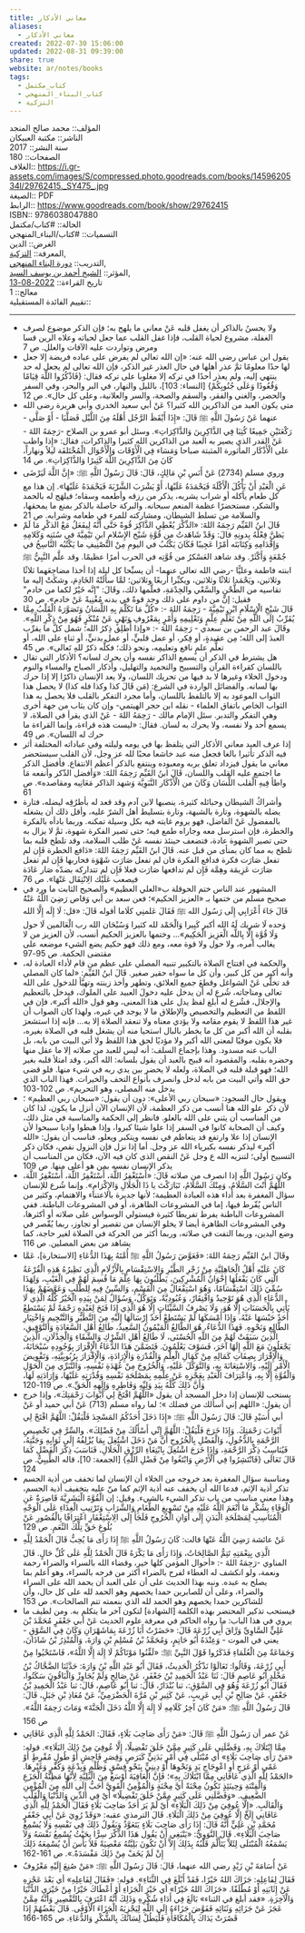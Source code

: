 ```yaml
---  
title: معاني الأذكار  
aliases:  
  - معاني الأذكار  
created: 2022-07-30 15:06:00  
updated: 2022-08-31 09:39:00  
share: true  
website: ar/notes/books  
tags:  
  - كتاب_مكتمل  
  - كتاب_البناء_المنهجي  
  - التزكية  
---  
```

  
  
  
المؤلف:: محمد صالح المنجد  
الناشر:: مكتبة العبيكان  
سنة النشر::  2017  
الصفحات:: 180  
الغلاف:: <https://i.gr-assets.com/images/S/compressed.photo.goodreads.com/books/1459620534l/29762415._SY475_.jpg>  
الصيغة:: PDF  
الرابط:: <https://www.goodreads.com/book/show/29762415>  
ISBN:: 9786038047880  
الحالة:: #كتاب/مكتمل  
التسميات:: #كتاب/البناء_المنهجي  
الغرض:: الدين  
المعرفة:: [التزكية](%D8%A7%D9%84%D8%AA%D8%B2%D9%83%D9%8A%D8%A9.md),  
التدريب:: [دورة البناء المنهجي](%D8%AF%D9%88%D8%B1%D8%A9%20%D8%A7%D9%84%D8%A8%D9%86%D8%A7%D8%A1%20%D8%A7%D9%84%D9%85%D9%86%D9%87%D8%AC%D9%8A.md),  
المؤثر:: [الشيخ أحمد بن يوسف السيد](%D8%A7%D9%84%D8%B4%D9%8A%D8%AE%20%D8%A3%D8%AD%D9%85%D8%AF%20%D8%A8%D9%86%20%D9%8A%D9%88%D8%B3%D9%81%20%D8%A7%D9%84%D8%B3%D9%8A%D8%AF.md),  
تاريخ القراءة:: [2022-08-13](2022-08-13.md)  
معالج:: 1  
تقييم الفائدة المستقبلية::  
  
---  
  
- ولا يحسنُ بالذاكر أن يغفل قلبه عَنْ معاني ما يلهج به؛ فإن الذكر موضوع لصرف الغفلة، مشروع لحياة القلب، فإذا غفل القلب عما جعل لحياته وعلاه الرين قسا ومرض وتواردت عليه الآفات والعلل. ص 7  
- يقول ابن عباس رضى الله عنه: «إن الله تعالى لم يفرض على عباده فريضة إلا جعل لها حدًا معلومًا ثمَّ عذر أهلها في حال العذر غير الذكر، فإن الله تعالى لم يجعل له حد ينتهي إليه، ولم يعذر أحدًا في تركه إلا مغلوبا على تركه فقال: {فَاذْكُرُوا اللَّهَ قِيَامًا وَقُعُودًا وَعَلَى جُنُوبِكُمْ} [النساء: 103]، بالليل والنهار، في البر والبحر، وفي السفر والحضر، والغني والفقر، والسقم والصحة، والسر والعلانية، وعلى كل حال». ص 12  
- متى يكون العبد من الذاكرين الله كثيرا؟ عَنْ أبي سعيد الخدري وأبي هريرة رضى الله عنهما عَنْ رَسُولَ اللَّهِ ﷺ قَالَ: «إِذَا أَيْقَظَ الرَّجُل أَهْلَهُ مِنَ اللَّيْل فَصَلَّيَا - أَوْ صَلَّى - رَكْعَتَيْنِ جَمِيعًا كُتِبَا فِي الذَّاكِرِينَ وَالذَّاكِرَاتِ». وسئل أبو عمرو بن الصلاح -رَحِمَهُ اللهََ - عَنْ القدر الذي يصير به العبد من الذاكرين الله كثيرا والذاكرات، فقال: «إِذا واظب على الْأَذْكَار المأثورة المثبتة صباحا وَمَسَاء فِي الْأَوْقَات وَالْأَحْوَال الْمُخْتَلفَة ليلاً ونهاراً، كَانَ مِنَ الذَّاكِرِينَ اللَّهَ كَثِيرًا وَالذَّاكِرَاتِ». ص 14  
- وروي مسلم (2734) عَنْ أَنَسِ بْنِ مَالِكٍ، قَالَ: قَالَ رَسُولُ اللَّهِ ﷺ: «إِنَّ اللَّهَ لَيَرْضَى عَنِ الْعَبْدِ أَنْ يَأْكُلَ الْأَكْلَةَ فَيَحْمَدَهُ عَلَيْهَا، أَوْ يَشْرَبَ الشَّرْبَةَ فَيَحْمَدَهُ عَلَيْهَا». إن هذا مع كل طعام يأكله أو شراب يشربه، يذكر من رزقه وأطعمه وسقاه؛ فيلهَج له بالحمد والشكر، مستحضرًا عظمة المنعم سبحانه. والبركة حاصلة بالذكر بمنع ما يمحقها، والسلامة من تسلط الشيطان، ومشاركته للمرء في طعامه وشرابه. ص 21  
- قَالَ ابنُ القَيِّم رَحِمَهُ اللهََ: «الذِّكْرَ يُعْطِي الذَّاكِرَ قُوةً حَتَّى أَنَّهُ لِيفَعَلُ مَعْ الذكْرِ مَا لَمْ يَظنَّ فِعْلَهُ بِدونِهِ قالَ: وَقَدْ شَاهَدتُ من قُوَّةِ شَيْخ الإِسْلامِ ابنِ تَيْمِيَّةَ في سُنَنِه وَكَلامِهِ وَإِقْدَامِهِ وَكِتَابَتَه أمْرًا عَجِيبًا فَكَانَ يَكْتُبُ في اليومِ مِنْ التَّصْنِيفِ ما يَكْتُبُه النَّاسِخُ في جُمْعَةٍ وَأَكْثَرْ. وقد شاهد العَسْكرُ من قُوَّتِه في الحرب أمرًا عظيمًا. وقد علَّم النَّبِيُّ ﷺ ابنته فاطمة وعليًّا -رضي الله تعالى عنهما- أن يسبِّحا كل ليلة إذا أخذا مضاجِعَهما ثلاثًا وثلاثين، ويَحْمَدا ثلاثًا وثلاثين، ويكبِّرا أربعًا وثلاثين؛ لمَّا سألَتْهُ الخَادِمَ، وشكَتْ إليه ما تقاسيه من الطَّحْنِ والسَّعْي والخِدْمَةِ، فعلَّمها ذلك، وقَالَ: "إنَّه خَيْرٌ لكما من خادم" فقيل: إنَّ من داوم على ذلك وجد قوةً في بدنه مُغْنِيةً عَنْ خادم». ص 30  
- قَالَ شَيْخِ الْإِسْلَامِ ابْنِ تَيْمِيَّةَ - رَحِمَهُ اللهََ -: «كُلَّ مَا تَكَلَّمَ بِهِ اللِّسَانُ وَتَصَوَّرَهُ الْقَلْبُ مِمَّا يُقَرِّبُ إلَى اللَّهِ مِنْ تَعَلُّمِ عِلْمٍ وَتَعْلِيمِهِ وَأَمْرٍ بِمَعْرُوفِ وَنَهْيٍ عَنْ مُنْكَرٍ فَهُوَ مِنْ ذِكْرِ اللَّهِ». وقَالَ عبد الرحمن بن سعدي - رَحِمَهُ اللهََ -: «وإذا أُطلِق ذِكرُ الله؛ شمل كلَّ ما يقرِّب العبدَ إلى الله؛ مِن عقيدةٍ، أو فِكر، أو عمل قلبيٍّ، أو عمل بدنيٍّ، أو ثناءٍ على الله، أو تعلُّم علمٍ نافع وتعليمِه، ونحو ذلك؛ فكلُّه ذكرٌ للهِ تَعالى». ص 45  
- هل يشترط في الذكر أن يسمع الذاكر نفسه وأن يحرك لسانه؟ الأذكار التي تقال باللسان كقراءة القرآن والتسبيح والتحميد والتهليل، وأذكار الصباح والمساء والنوم ودخول الخلاء وغيرها لا بد فيها من تحريك اللسان، ولا يعد الإنسان ذاكرًا إلا إذا حرك بها لسانه. والفضائل الواردة في الشرع: (مَن قَالَ كذا وكذا فله كذا) لا يحصل هذا الثواب الموعود به إلا بالتلفظ باللسان، وأما مجرد التفكر بالقلب فلا يحصل به هذا الثواب الخاص باتفاق العلماء - نقله ابن حجر الهيتمي- وإن كان يثاب من جهة أخرى وهي التفكر والتدبر. سئل الإمام مالك - رَحِمَهُ اللهََ - عَنْ الذي يقرأ في الصلاة، لا يسمع أحد ولا نفسه، ولا يحرك به لسان. فقال: «ليست هذه قراءة، وإنما القراءة ما حرك له اللسان». ص 49  
- إذا عرف العبد معاني الأذكار التي يتلفظ بها في يومه وليلته وفي عباداته المختلفة أثر فيه الذكر تأثيرا بالغا فجعل منه عبد خاشعا محبًا لله عز وجل، لأن القلب سيستحضر معاني ما يقول فيزداد تعلق بربه ومعبوده وينتفع بالذكر أعظم الانتفاع. فأفضل الذكر ما اجتمع عليه القلب واللسان، قَالَ ابنُ القَيِّم رَحِمَهُ اللهََ: «وَأفضل الذّكر وأنفعه مَا واطأ فِيهِ الْقلب اللِّسَان وَكَانَ من الْأَذْكَار النَّبَوِيَّة وَشهد الذاكر مَعَانِيه ومقاصده». ص 61  
- وأشراكُ الشيطان وحبائله كثيرة، ينصبها لابن آدم وقد قعد له بأطرُقِه ليضله، فتارة يضله بالشهوة، وتارة بالشبهة، وتارة بتسليط أهل الشرّ عليه، وأقل ذلك أن يشغله بالمفضول عَنْ الفاضل، فهو يروم غايته فيه بكل وسيلة تمكنه. وربما بادأه بالفكرة والخطرة، فإن استرسل معه وجاراه طمع فيه؛ حتى تصير الفكرة شهوة، ثمَّ لا يزال به حتى تصير الشهوة عادة، فتضعف حينئذ نفسه عَنْ طلب السلامة، وقد تلطخ قلبه بما تلطخ به مما كان بمنأى من قبل عنه. قَالَ ابنُ القَيِّم رَحِمَهُ اللهََ: «دَافع الخطرة فَإِن لم تفعل صَارَت فكرة فدافع الفكرة فان لم تفعل صَارَت شَهْوَة فحاربها فَإِن لم تفعل صَارَت عَزِيمَة وهِمَّة فَإِن لم تدافعها صَارَت فعلا فَإِن لم تتداركه بضدّه صَار عَادَة فيصعب عَلَيْك الِانْتِقَال عَنْهَا». ص 76  
- المشهور عند الناس ختم الحوقلة ب«العلي العظيم» والصحيح الثابت ما ورد في صحيح مسلم من ختمها بـ «العزيز الحكيم»؛ فعن سعد بن أبي وَقاص رَضِيَ اللَّهُ عَنْهُُ قَالَ جَاءَ أَعْرَابِي إِلَى رَسُول الله ﷺ فَقَالَ عَلمنِي كلَاما أقوله قَالَ: «قل: لَا إِلَه إِلَّا الله وَحده لَا شريك لَهُ الله أكبر كَبِيرا وَالْحَمْد لله كثيرا وَسُبْحَان الله رب الْعَالمين لَا حول وَلَا قُوَّة إِلَّا بِاللَّه الْعَزِيز الْحَكِيم»... وختمها بالعزيز الحكيم أنسب، لأن العزيز من لا يغالب أمره، ولا حول ولا قوة معه، ومع ذلك فهو حكيم يضع الشيء موضعه على مقتضى الحكمة. ص 95-97  
- والحكمة في افتتاح الصلاة بالتكبير تنبيه المصلي على عظم من قام لأداء العبادة له، وأنه أكبر من كل كبير، وأن كل ما سواه حقير صغير. قَالَ ابنُ القَيِّم: «لما كان المصلي قد تخلَّى عَنْ الشواغل وقطعَ جميع العلائق، وتطهر وأخذ زينته وتهيَّأ للدخول على الله تعالى ومناجاته، شُرع له أن يدخل عليه دخولَ العبيد على الملوك، فيدخل بالتعظيم والإجلال، فشُرع له أبلغ لفظ يدل على هذا المعنى، وهو قول «الله أكبر»، فإن في اللفظ من التعظيم والتخصيص والإطلاق ما لا يوجد في غيره، ولهذا كان الصواب أن غير هذا اللفظ لا يقوم مقامه ولا يؤدي معناه ولا تنعقد الصلاة إلا به... فإنه إذا استشعرَ بقلبه أن الله أكبر من كل ما يخطر بالبال استحيا منه أن يشغل قلبه في الصلاة بغيره، فلا يكون موفيًا لمعنى الله أكبر ولا مؤديًا لحق هذا اللفظ ولا أتى البيت من بابه، بل الباب عنه مسدود. وهذا بإجماع السلف: أنه ليس للعبد من صلاته إلا ما عقل منها وحضره بقلبه. والمقصود أنه قبيح بالعبد أن يقول بلسانه: الله أكبر، وقد امتلأ قلبه بغير الله؛ فهو قبلة قلبه في الصلاة، ولعله لا يحضر بين يدي ربه في شيء منها. فلو قضى حق الله وأتي البيت من بابه لدخل وانصرف بأنواع التحف والخيرات. فهذا الباب الذي يدخل منه المصلى، وهو التحريم». ص 102-103  
- ويقول حال السجود: «سبحان ربي الأعلى»: دون أن يقول: «سبحان ربي العظيم» ؛ لأن ذكر علو الله هنا أنسب من ذكر العظمة، لأن الإنسان الآن أنزل ما يكون، لذا كان من المناسب أن يثني على الله بالعلو. فانظر إلى الحكمة والمناسبة في مثل ذلك، وكيف أن الصحابة كانوا في السفر إذا علوا شيئا كبروا، وإذا هبطوا واديا سببحوا لأن الإنسان إذا علا وارتفع قد يتعاظم في نفسه ويتكبر ويعلو، فناسب أن يقول: «الله أكبر» ليذكر نفسه بكبرياء الله عز وجل. أما إذا نزل فإن النزول نقص، فكان ذكر التسبيح أولى؛ لتنزيه الله ع وجل عَنْ النقص الذي كان فيه الآن، فكان من المناسب أن يذكر الإنسان نفسه بمن هو أعلى منها. ص 109  
- وكان رَسُولَ اللَّهِ إذا انصرف من صلاته قَالَ: «أَسْتَغْفِرُ اللَّهَ، أَسْتَغْفِرُ اللَّهَ، أَسْتَغْفِرُ اللَّهَ، اللَّهُمَّ أَنْتَ السَّلَامُ، وَمِنْكَ السَّلَامُ، تَبَارَكْتَ يا ذَا الْجَلَالِ وَالإِكْرَامِ». وإنما شُرع للإنسان سؤال المغفرة بعد أداء هذه العبادة العظيمة؛ لأنها جديرة بالاعتناء والاهتمام، وكثير من الناس يُفّرط فيها، إما في المشروعات الظاهرة، أو في المشروعات الباطنة. ففي المشروعات الباطنة يفرط تفريطا كثيرة فيستولي الوسواس على صلاته أو أكثرها، وفي المشروعات الظاهرة أيضا لا يخلو الإنسان من تقصير أو تجاوز، ربما يُقّصر في وضع اليدين، وربما التفت في صلاته، وربما أكثر من الحركة في الصلاة لغير حاجة، كما يشاهد من بعض المصلين. ص 116  
- وقَالَ ابنُ القَيِّم رَحِمَهُ اللهََ: «فَعَوَّضَ رَسُولُ اللَّهِ ﷺَ أُمَّتَهُ بِهَذَا الدُّعَاءِ [الاستخارة]، عَمَّا كَانَ عَلَيْهِ أَهْلُ الْجَاهِلِيَّةِ مِنْ زَجْرِ الطَّيْرِ وَالِاسْتِقْسَامِ بِالْأَزْلَامِ الَّذِي نَظِيرُهُ هَذِهِ الْقُرْعَةُ الَّتِي كَانَ يَفْعَلُهَا إِخْوَانُ الْمُشْرِكِينَ، يَطْلُبُونَ بِهَا عِلْمَ مَا قُسِمَ لَهُمْ فِي الْغَيْبِ، وَلِهَذَا سُمِّيَ ذَلِكَ اسْتِقْسَامًا، وَهُوَ اسْتِفْعَالٌ مِنَ الْقَسْمِ، وَالسِّينُ فِيهِ لِلطَّلَبِ وَعَوَّضَهُمْ بِهَذَا الدُّعَاءِ الَّذِي هُوَ تَوْحِيدٌ وَافْتِقَارٌ، وَعُبُودِيَّةٌ، وَتَوَكُّلٌ، وَسُؤَالٌ لِمَنْ بِيَدِهِ الْخَيْرُ كُلُّهُ الَّذِي لَا يَأْتِي بِالْحَسَنَاتِ إِلَّا هُوَ، وَلَا يَصْرِفُ السَّيِّئَاتِ إِلَّا هُوَ الَّذِي إِذَا فَتَحَ لِعَبْدِهِ رَحْمَةً لَمْ يَسْتَطِعْ أَحَدٌ حَبْسَهَا عَنْهُ، وَإِذَا أَمْسَكَهَا لَمْ يَسْتَطِعْ أَحَدٌ إِرْسَالَهَا إِلَيْهِ مِنَ التَّطَيُّرِ وَالتَّنْجِيمِ وَاخْتِيَارِ الطَّالِعِ وَنَحْوِهِ. فَهَذَا الدُّعَاءُ، هُوَ الطَّالِعُ الْمَيْمُونُ السَّعِيدُ، طَالِعُ أَهْلِ السَّعَادَةِ وَالتَّوْفِيقِ، الَّذِينَ سَبَقَتْ لَهُمْ مِنَ اللَّهِ الْحُسْنَى، لَا طَالِعُ أَهْلِ الشِّرْكِ وَالشَّقَاءِ وَالْخِذْلَانِ، الَّذِينَ يَجْعَلُونَ مَعَ اللَّهِ إِلَهًا آخَرَ، فَسَوْفَ يَعْلَمُونَ. فَتَضَمَّنَ هَذَا الدُّعَاءُ الْإِقْرَارَ بِوُجُودِهِ سُبْحَانَهُ، وَالْإِقْرَارَ بِصِفَاتِ كَمَالِهِ مِنْ كَمَالِ الْعِلْمِ وَالْقُدْرَةِ وَالْإِرَادَةِ، وَالْإِقْرَارَ بِرُبُوبِيَّتِهِ، وَتَفْوِيضَ الْأَمْرِ إِلَيْهِ، وَالِاسْتِعَانَةَ بِهِ، وَالتَّوَكُّلَ عَلَيْهِ، وَالْخُرُوجَ مِنْ عُهْدَةِ نَفْسِهِ، وَالتَّبَرِّي مِنَ الْحَوْلِ وَالْقُوَّةِ إِلَّا بِهِ، وَاعْتِرَافَ الْعَبْدِ بِعَجْزِهِ عَنْ عِلْمِهِ بِمَصْلَحَةِ نَفْسِهِ وَقُدْرَتِهِ عَلَيْهَا، وَإِرَادَتِهِ لَهَا، وَأَنَّ ذَلِكَ كُلَّهُ بِيَدِ وَلِيِّهِ وَفَاطِرِهِ وَإِلَهِهِ الْحَقِّ.». ص 119-120  
- يستحب للإنسان إذا دخل المسجد أن يقول «اللَّهُمَّ افْتَحْ لِي أَبْوَابَ رَحْمَتِكَ»، وإذا خرج أن يقول: «اللهم إني أسألك من فضلك »؛ لما رواه مسلم (713) عَنْ أبي حميد أو عَنْ أبي أُسَيْدٍ قَالَ: قَالَ رَسُولَ اللَّهِ ﷺ: «إِذَا دَخَلَ أَحَدُكُمُ المَسْجِدَ فَلْيَقُلْ: اللَّهُمَّ افْتَحْ لِي أَبْوَابَ رَحْمَتِكَ. وَإِذَا خَرَجَ فَلْيَقُلْ: اللَّهُمَّ إِنِّي أَسْأَلُكَ مِنْ فَضْلِكَ». والسِّرَّ فِي تَخْصِيصِ الرَّحْمَةِ بِالدُّخُولِ، وَالْفَضْلِ بِالْخُرُوجِ أَنَّ مَنْ دَخَلَ اشْتُغِلَ بِمَا يُزْلِفُهُ إِلَى ثَوَابِهِ وَجَنَّتِهُ، فَيُنَاسِبُ ذِكْرَ الرَّحْمَةِ، وَإِذَا خَرَجَ اشْتُغِلَ بِابْتِغَاءِ الرِّزْقِ الْحَلَالِ، فَنَاسَبَ ذِكْرَ الْفَضْلِ كَمَا قَالَ تَعَالَى {فَانْتَشِرُوا فِي الْأَرْضِ وَابْتَغُوا مِنْ فَضْلِ اللَّهِ} [الجمعة: 10]، قاله الطِّيبِيُّ. ص 124  
- ومناسبة سؤال المغفرة بعد خروجه من الخلاء أن الإنسان لما تخفف من أذية الجسم تذكر أذية الإثم، فدعا الله أن يخفف عنه أذية الإثم كما منّ عليه بتخفيف أذية الجسم، وهذا معني مناسب من باب تذكر الشيء بالشيء. وقيل: إن الْقُوَّةَ الْبَشَرِيَّةَ قَاصِرَةٌ عَنِ الْوَفَاءِ بِشُكْرِ مَا أَنْعَمَ اللَّهُ عَلَيْهِ مِنْ تَسْوِيغِ الطَّعَامِ وَالشَّرَابِ وَتَرْتِيبِ الْغِذَاءِ عَلَى الْوَجْهِ الْمُنَاسِبِ لِمَصْلَحَةِ الْبَدَنِ إِلَى أَوَانِ الْخُرُوجِ فَلَجَأَ إِلَى الِاسْتِغْفَارِ اعْتِرَافًا بِالْقُصُورِ عَنْ بُلُوغِ حَقِّ تِلْكَ النِّعَمِ. ص 129  
- عَنْ عائشة رَضِيَ اللَّهُ عَنْهَا قالت: كَانَ رَسُولُ اللَّهِ ﷺَ إِذَا رَأَى مَا يُحِبُّ قَالَ الْحَمْدُ لِلَّهِ الَّذِي بِنِعْمَتِهِ تَتِمُّ الصَّالِحَاتُ، وَإِذَا رَأَى مَا يَكْرَهُ قَالَ الْحَمْدُ لِلَّهِ عَلَى كُلِّ حَالٍ. قَالَ المناوي -رَحِمَهُ اللهََ -: «أحوال المؤمن كلها خير، وقضاء الله بالسراء والضراء رحمة ونعمة، ولو انكشف له الغطاء لفرح بالضراء أكثر من فرحه بالسراء، وهو أعلم بما يصلح به عبده. ونبه بهذا الحديث على أن على العبد أن يحمد الله على السراء والضراء، وعلى أن للصابرين حمدا يخصهم وهو الحمد لله على كل حال، وأن للشاكرين حمدا يخصهم وهو الحمد لله الذي بنعمته تتم الصالحات». ص 153  
- فيستحب تذكير المحتضر بهذه الكلمة [الشهادة] لتكون آخر ما يتكلم به. ومن لطيف ما يروي في هذا الباب: ما رواه الحاكم في معرفة علوم الحديث عَنْ أبي جَعْفَرٍ مُحَمَّدَ بْنَ عَلِيٍّ السَّاوِيِّ وَرَّاقَ أَبِي زُرْعَةَ قَالَ: «حَضَرْتُ أَبَا زُرْعَةَ بِمَاشَهْرَانِ وَكَانَ فِي السَّوْقِ - يعني في الموت - وَعِنْدَهُ أَبُو حَاتِمٍ، وَمُحَمَّدُ بْنُ مُسْلِمِ بْنِ وَارَةَ، وَالْمُنْذِرُ بْنُ شَاذَانَ، وَجَمَاعَةٌ مِنَ الْعُلَمَاءِ فَذَكَرُوا قَوْلَ النَّبِيِّ ﷺَ: «لَقِّنُوا مَوْتَاكُمْ لَا إِلَهَ إِلَّا اللَّهُ»، فَاسْتَحْيُوا مِنْ أَبِي زُرْعَةَ، وَقَالُوا: تَعَالَوْا نَذْكُرُ الْحَدِيثُ، فَقَالَ أَبُو عَبْدِ اللَّهِ بْنُ وَارَةَ: حَدَّثَنَا الضَّحَّاكُ بْنُ مَخْلَدٍ أَبُو عَاصِمٍ قَالَ: ثَنَا عَبْدُ الْحَمِيدِ بْنُ جَعْفَرٍ، عَنْ صَالِحٍ وَلَمْ يُجَاوِزْ وَالْبَاقُونَ سَكَتُوا، فَقَالَ أَبُو زُرْعَةَ وَهُوَ فِي السَّوْقِ:، ثنا بُنْدَارٌ، قَالَ: ثنا أَبُو عَاصِمٍ، قَالَ: ثنا عَبْدُ الْحَمِيدِ بْنُ جَعْفَرٍ، عَنْ صَالِحِ بْنِ أَبِي عَرِيبٍ، عَنْ كَثِيرِ بْنِ مُرَّةَ الْحَضْرَمِيِّ، عَنْ مُعَاذِ بْنِ جَبَلٍ، قَالَ: قَالَ رَسُولُ اللَّهِ ﷺَ: «مَنْ كَانَ آخِرُ كَلَامِهِ لَا إِلَهَ إِلَّا اللَّهُ دَخَلَ الْجَنَّةَ» وَمَاتَ رَحِمَهُ اللَّهُ». ص 156  
- عَنْ عمر أن رَسُولَ اللَّهِ ﷺ قَالَ: «مَنْ رَأَى صَاحِبَ بَلَاءٍ، فَقَالَ: الحَمْدُ لِلَّهِ الَّذِي عَافَانِي مِمَّا ابْتَلَاكَ بِهِ، وَفَضَّلَنِي عَلَى كَثِيرٍ مِمَّنْ خَلَقَ تَفْضِيلًا، إِلَّا عُوفِيَ مِنْ ذَلِكَ البَلَاءِ». قوله: «مَنْ رَأَى صَاحِبَ بَلَاءٍ» أي مُبْتَلًى فِي أَمْرٍ بَدَنِيٍّ كَبَرَصٍ وَقِصَرٍ فَاحِشٍ أَوْ طُولٍ مُفْرِطٍ أَوْ عَمًى أَوْ عَرَجٍ أَوِ اعْوِجَاجِ يَدٍ وَنَحْوِهَا أَوْ دِينِيٍّ بِنَحْوِ فِسْقٍ وَظُلْمٍ وَبِدْعَةٍ وَكُفْرٍ وَغَيْرِهَا. «الحَمْدُ لِلَّهِ الَّذِي عَافَانِي مِمَّا ابْتَلَاكَ بِهِ»؛ فَإِنَّ الْعَافِيَةَ أَوْسَعُ مِنَ الْبَلِيَّةِ لِأَنَّهَا مَظِنَّةُ الْجَزَعِ وَالْفِتْنَةِ وَحِينَئِذٍ تَكُونُ مِحْنَةً أَيَّ مِحْنَةٍ وَالْمُؤْمِنُ الْقَوِيَّ أَحَبُّ إِلَى اللَّهِ مِنَ الْمُؤْمِنِ الضَّعِيفِ. «وَفَضَّلَنِي عَلَى كَثِيرٍ مِمَّنْ خَلَقَ تَفْضِيلًا» أَيْ فِي الدِّينِ وَالدُّنْيَا وَالْقَلْبِ وَالْقَالَبِ. «إِلَّا عُوفِيَ مِنْ ذَلِكَ الْبَلَاءِ» أَيْ لَمْ يَرَ أَحَدٌ صَاحِبَ بَلَاءٍ فَقَالَ الْحَمْدُ لِلَّهِ الَّذِي عَافَانِي إِلَخْ إِلَّا عُوفِيَ مِنْ ذَلِكَ الْبَلَاءِ. قَالَ الترمذي عقبه: «وَقَدْ رُوِيَ عَنْ أَبِي جَعْفَرٍ مُحَمَّدِ بْنِ عَلِيٍّ أَنَّهُ قَالَ: إِذَا رَأَى صَاحِبَ بَلَاءٍ يَتَعَوَّذُ وَيَقُولُ ذَلِكَ فِي نَفْسِهِ وَلَا يُسْمِعُ صَاحِبَ الْبَلَاءِ». قَالَ النَّوَوِيُّ: «يَنْبَغِي أَنْ يَقُول هَذَا الذِّكْرَ سِرًّا بِحَيْثُ يُسْمِعُ نَفْسَهُ وَلاَ يَسْمَعُهُ الْمُبْتَلَى لِئَلاَّ يَتَأَلَّمَ قَلْبُهُ بِذَلِكَ إِلاَّ أَنْ تَكُونَ بَلِيَّتُهُ مَعْصِيَةً فَلاَ بَأْسَ أَنْ يُسْمِعَهُ ذَلِكَ إِنْ لَمْ يَخَفْ مِنْ ذَلِكَ مَفْسَدَةً.». ص 161-162  
- عَنْ أُسَامَةَ بْنِ زَيْدٍ رضي الله عنهما، قَالَ: قَالَ رَسُولَ اللَّهِ ﷺ: «مَنْ صُنِعَ إِلَيْهِ مَعْرُوفٌ فَقَالَ لِفَاعِلِهِ: جَزَاكَ اللهُ خَيْرًا، فَقَدْ أَبْلَغَ فِي الثَّنَاءِ». قوله: «فَقَالَ لِفَاعِلِهِ» أي بَعْدَ عَجْزِهِ عَنْ إِثَابَتِهِ أَوْ مُطْلَقًا. «جَزَاكَ اللهُ خَيْرًا» أي خَيْرَ الْجَزَاءِ أَوْ أَعْطَاكَ خَيْرًا مِنْ خَيْرَيِ الدُّنْيَا وَالْآخِرَةِ. «فقد أبلغ في الثناء» بَالَغَ فِي أَدَاءِ شُكْرِهِ وَذَلِكَ أَنَّهُ اعْتَرَفَ بِالتَّقْصِيرِ وَأَنَّهُ مِمَّنْ عَجَزَ عَنْ جَزَائِهِ وَثَنَائِهِ فَفَوَّضَ جَزَاءَهُ إِلَى اللَّهِ لِيَجْزِيَهُ الْجَزَاءَ الْأَوْفَى. قَالَ بَعْضُهُمْ إِذَا قَصُرَتْ يَدَاكَ بِالْمُكَافَأَةِ فَلْيَطُلْ لِسَانُكَ بِالشُّكْرِ وَالدُّعَاءِ. ص 165-166  
